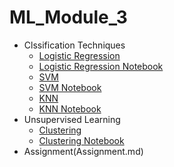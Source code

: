 # ML_Module_3
- Clssification Techniques
	- [Logistic Regression](LR.md) 
  	- [Logistic Regression Notebook](https://github.com/Learn-Write-Repeat/ml/blob/main/Logistic%20Regression/Ankur_ML_Logistic_regression.ipynb)
	- [SVM](https://github.com/Learn-Write-Repeat/Open-contributions/blob/master/Sagar_ML_Support_Vector_Machine.md)
	- [SVM Notebook](https://github.com/Learn-Write-Repeat/Open-contributions/blob/master/Sagar_ML_Support_Vector_Machine.ipynb)
	- [KNN](https://github.com/Learn-Write-Repeat/ml/blob/main/K-Nearest%20Neighbors/Ankur_ML_KNN.md) 
	- [KNN Notebook](https://github.com/Learn-Write-Repeat/ml/blob/main/K-Nearest%20Neighbors/Ankur_ML_KNN.ipynb)
- Unsupervised Learning
	- [Clustering](Custerning.md)
	- [Clustering Notebook](https://github.com/Learn-Write-Repeat/ml/blob/main/Clustering/SharathChandrika_ML_clustering.ipynb)
- Assignment(Assignment.md)

